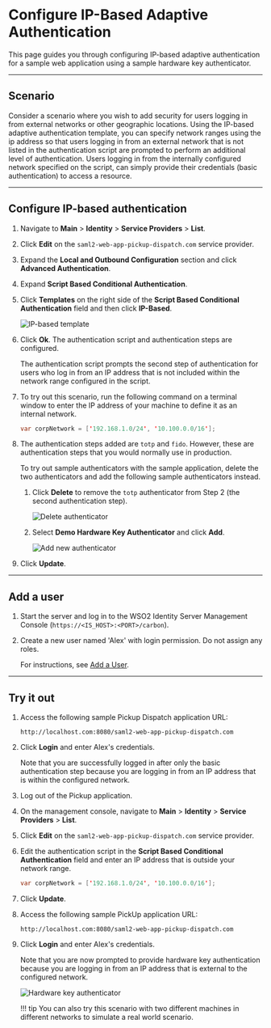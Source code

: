# Configure IP-Based Adaptive Authentication

This page guides you through configuring IP-based adaptive authentication for a sample web application using a sample hardware key authenticator. 

----

## Scenario

Consider a scenario where you wish to add security for users logging in from external networks or other geographic locations. Using the IP-based adaptive authentication template, you can specify network ranges using the ip address so that users logging in from an external network that is not listed in the authentication script are prompted to perform an additional level of authentication. Users logging in from the internally configured network specified on the script, can simply provide their credentials (basic authentication) to access a resource.

----


## Configure IP-based authentication

1.  Navigate to **Main** > **Identity** > **Service Providers** > **List**.

2.  Click **Edit** on the `saml2-web-app-pickup-dispatch.com` service provider.

3.  Expand the **Local and Outbound Configuration** section and click **Advanced Authentication**.

4.  Expand **Script Based Conditional Authentication**.

5.  Click **Templates** on the right side of the **Script Based Conditional Authentication** field and then click **IP-Based**. 

    ![IP-based template](../../assets/img/samples/ip-based-template.png)

6.  Click **Ok**. The authentication script and authentication steps are configured. 
    
    The authentication script prompts the second step of authentication for users who log in from an IP address that is not included within the network range configured in the script. 
    
7. To try out this scenario, run the following command on a terminal window to enter the IP address of your machine to define it as an internal network.

    ``` java
    var corpNetwork = ['192.168.1.0/24', '10.100.0.0/16'];
    ```

8. The authentication steps added are `totp` and `fido`. However, these are authentication steps that you would normally use in production. 

    To try out sample authenticators with the sample application, delete the two
    authenticators and add the following sample authenticators instead.

    1.  Click **Delete** to remove the `totp` authenticator from Step 2 (the
        second authentication step).
        
        ![Delete authenticator](../../assets/img/samples/delete-authenticator-1.png)
        
    2.  Select **Demo Hardware Key Authenticator** and click **Add**.
      
        ![Add new authenticator](../../assets/img/samples/add-new-authenticator.png)

9.  Click **Update**.

----

## Add a user


1.  Start the server and log in to the WSO2 Identity Server Management Console (`https://<IS_HOST>:<PORT>/carbon`).

2.  Create a new user named 'Alex' with login permission. Do not assign any roles.

    For instructions, see [Add a User](../../guides/identity-lifecycles/admin-creation-workflow/).

----

## Try it out

1.  Access the following sample Pickup Dispatch application URL:

    `http://localhost.com:8080/saml2-web-app-pickup-dispatch.com`

2.  Click **Login** and enter Alex's credentials. 

    Note that you are successfully logged in after only the basic authentication step because you are logging in from an IP address that is within the configured network.

3.  Log out of the Pickup application.

4. On the management console, navigate to **Main** > **Identity** > **Service Providers** > **List**.

5.  Click **Edit** on the `saml2-web-app-pickup-dispatch.com` service provider.

6.  Edit the authentication script in the **Script Based Conditional Authentication** field and enter an IP address that is outside your
    network range.

    ``` java
    var corpNetwork = ['192.168.1.0/24', '10.100.0.0/16'];
    ```

7.  Click **Update**.

8.  Access the following sample PickUp application URL:

    `http://localhost.com:8080/saml2-web-app-pickup-dispatch.com`

9. Click **Login** and enter Alex's credentials. 

    Note that you are now prompted to provide hardware key authentication because you are logging in from an IP address that is external to the configured network.

    ![Hardware key authenticator](../../assets/img/samples/hardware-key-authenticator.png)

    !!! tip
        You can also try this scenario with two different machines
        in different networks to simulate a real world scenario.
